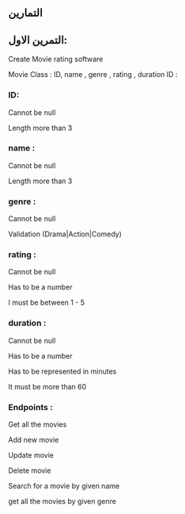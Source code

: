 ## التمارين


## التمرين الاول:
Create Movie rating software

Movie Class : ID, name , genre , rating , duration ID :

### ID:

Cannot be null

Length more than 3

### name :

Cannot be null

Length more than 3

### genre :

Cannot be null

Validation (Drama|Action|Comedy)

### rating :

Cannot be null

Has to be a number

I must be between 1 - 5

### duration :

Cannot be null

Has to be a number

Has to be represented in minutes

It must be more than 60

### Endpoints :

Get all the movies

Add new movie

Update movie

Delete movie

Search for a movie by given name

get all the movies by given genre




